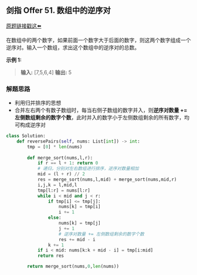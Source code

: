## 剑指 Offer 51. 数组中的逆序对

[原题链接戳这⬅️](https://leetcode-cn.com/problems/shu-zu-zhong-de-ni-xu-dui-lcof/)

在数组中的两个数字，如果前面一个数字大于后面的数字，则这两个数字组成一个逆序对。输入一个数组，求出这个数组中的逆序对的总数。

**示例 1:**

> **输入:** [7,5,6,4] 
> **输出:** 5

### 解题思路

 - 利用归并排序的思想
 - 合并左右两个有数子数组时，每当右侧子数组的数字并入，则**逆序对数量 += 左侧数组剩余的数字个数**，此时并入的数字小于左侧数组剩余的所有数字，均可构成逆序对

```python
class Solution:
    def reversePairs(self, nums: List[int]) -> int:
        tmp = [0] * len(nums)
        
        def merge_sort(nums,l,r):
            if r == l + 1: return 0
            # 递归，分别对左右数组进行排序，逆序对数量相加
            mid = (l + r) // 2
            res = merge_sort(nums,l,mid) + merge_sort(nums,mid,r)
            i,j,k = l,mid,l
            tmp[l:r] = nums[l:r]
            while i < mid and j < r:
                if tmp[i] <= tmp[j]: 
                    nums[k] = tmp[i]
                    i += 1
                else:
                    nums[k] = tmp[j]
                    j += 1
                    # 逆序对数量 += 左侧数组剩余的数字个数
                    res += mid - i
                k += 1
            if i < mid: nums[k:k + mid - i] = tmp[i:mid]
            return res     

        return merge_sort(nums,0,len(nums))
```
